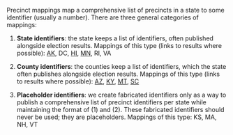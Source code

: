 Precinct mappings map a comprehensive list of precincts in a state to some identifier (usually a number). There are three general categories of mappings:

1. **State identifiers**: the state keeps a list of identifiers, often published alongside election results. Mappings of this type (links to results where possible): [AK](http://www.elections.alaska.gov/ei_return_2012_GENR.php), DC, [HI](http://hawaii.gov/elections/results/2012/general/files/media.txt), [MN](http://www.sos.state.mn.us/Modules/ShowDocument.aspx?documentid=12177), RI, VA

2. **County identifiers**: the counties keep a list of identifiers, which the state often publishes alongside election results. Mappings of this type (links to results where possible): [AZ](http://www.azsos.gov/results/2012/general/), [KY](http://elect.ky.gov/SiteCollectionDocuments/Election%20Results/2010-2019/2012/statprctg.txt), [MT](http://electionresults.sos.mt.gov/CanvassExports.aspx), [SC](http://www.scvotes.org/data/scsec/RP0120_PollingLocations.csv)

3. **Placeholder identifiers**: we create fabricated identifiers only as a way to publish a comprehensive list of precinct identifiers per state while maintaining the format of (1) and (2). These fabricated identifiers should never be used; they are placeholders. Mappings of this type: KS, MA, NH, VT
